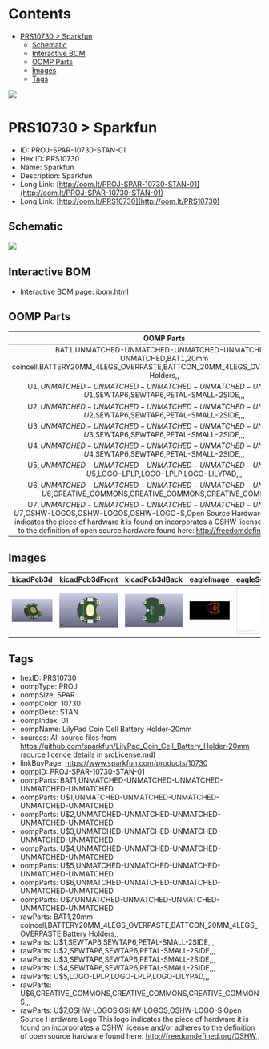



Contents
========

* [PRS10730 > Sparkfun](#prs10730--sparkfun)
	* [Schematic](#schematic)
	* [Interactive BOM](#interactive-bom)
	* [OOMP Parts](#oomp-parts)
	* [Images](#images)
	* [Tags](#tags)
  
![][im]
# PRS10730 > Sparkfun

- ID: PROJ-SPAR-10730-STAN-01
- Hex ID: PRS10730
- Name: Sparkfun
- Description: Sparkfun
- Long Link: [http://oom.lt/PROJ-SPAR-10730-STAN-01](http://oom.lt/PROJ-SPAR-10730-STAN-01)
- Long Link: [http://oom.lt/PRS10730](http://oom.lt/PRS10730)

## Schematic
  
![][schem]
## Interactive BOM

- Interactive BOM page: [ibom.html](https://htmlpreview.github.io/?https://github.com/oomlout/oomlout_OOMP_projects/blob/main/PROJ-SPAR-10730-STAN-01/kicad/bom/ibom.html)

## OOMP Parts
  

|OOMP Parts|
| :---: |
|BAT1,UNMATCHED-UNMATCHED-UNMATCHED-UNMATCHED-UNMATCHED,BAT1,20mm coincell,BATTERY20MM_4LEGS_OVERPASTE,BATTCON_20MM_4LEGS_OVERPASTE,Battery Holders,,|
|U$1,UNMATCHED-UNMATCHED-UNMATCHED-UNMATCHED-UNMATCHED,U$1,SEWTAP6,SEWTAP6,PETAL-SMALL-2SIDE,,,|
|U$2,UNMATCHED-UNMATCHED-UNMATCHED-UNMATCHED-UNMATCHED,U$2,SEWTAP6,SEWTAP6,PETAL-SMALL-2SIDE,,,|
|U$3,UNMATCHED-UNMATCHED-UNMATCHED-UNMATCHED-UNMATCHED,U$3,SEWTAP6,SEWTAP6,PETAL-SMALL-2SIDE,,,|
|U$4,UNMATCHED-UNMATCHED-UNMATCHED-UNMATCHED-UNMATCHED,U$4,SEWTAP6,SEWTAP6,PETAL-SMALL-2SIDE,,,|
|U$5,UNMATCHED-UNMATCHED-UNMATCHED-UNMATCHED-UNMATCHED,U$5,LOGO-LPLP,LOGO-LPLP,LOGO-LILYPAD,,,|
|U$6,UNMATCHED-UNMATCHED-UNMATCHED-UNMATCHED-UNMATCHED,U$6,CREATIVE_COMMONS,CREATIVE_COMMONS,CREATIVE_COMMONS,,,|
|U$7,UNMATCHED-UNMATCHED-UNMATCHED-UNMATCHED-UNMATCHED,U$7,OSHW-LOGOS,OSHW-LOGOS,OSHW-LOGO-S,Open Source Hardware Logo This logo indicates the piece of hardware it is found on incorporates a OSHW license and/or adheres to the definition of open source hardware found here: http://freedomdefined.org/OSHW,,|

## Images
  
  

|kicadPcb3d|kicadPcb3dFront|kicadPcb3dBack|eagleImage|eagleSchemImage|
| :---: | :---: | :---: | :---: | :---: |
|[![kicadPcb3d](kicadPcb3d_140.png)](kicadPcb3d.png)|[![kicadPcb3dFront](kicadPcb3dFront_140.png)](kicadPcb3dFront.png)|[![kicadPcb3dBack](kicadPcb3dBack_140.png)](kicadPcb3dBack.png)|[![eagleImage](eagleImage_140.png)](eagleImage.png)|[![eagleSchemImage](eagleSchemImage_140.png)](eagleSchemImage.png)|

## Tags

- hexID: PRS10730
- oompType: PROJ
- oompSize: SPAR
- oompColor: 10730
- oompDesc: STAN
- oompIndex: 01
- oompName: LilyPad Coin Cell Battery Holder-20mm
- sources: All source files from https://github.com/sparkfun/LilyPad_Coin_Cell_Battery_Holder-20mm (source licence details in srcLicense.md)
- linkBuyPage: https://www.sparkfun.com/products/10730
- oompID: PROJ-SPAR-10730-STAN-01
- oompParts: BAT1,UNMATCHED-UNMATCHED-UNMATCHED-UNMATCHED-UNMATCHED
- oompParts: U$1,UNMATCHED-UNMATCHED-UNMATCHED-UNMATCHED-UNMATCHED
- oompParts: U$2,UNMATCHED-UNMATCHED-UNMATCHED-UNMATCHED-UNMATCHED
- oompParts: U$3,UNMATCHED-UNMATCHED-UNMATCHED-UNMATCHED-UNMATCHED
- oompParts: U$4,UNMATCHED-UNMATCHED-UNMATCHED-UNMATCHED-UNMATCHED
- oompParts: U$5,UNMATCHED-UNMATCHED-UNMATCHED-UNMATCHED-UNMATCHED
- oompParts: U$6,UNMATCHED-UNMATCHED-UNMATCHED-UNMATCHED-UNMATCHED
- oompParts: U$7,UNMATCHED-UNMATCHED-UNMATCHED-UNMATCHED-UNMATCHED
- rawParts: BAT1,20mm coincell,BATTERY20MM_4LEGS_OVERPASTE,BATTCON_20MM_4LEGS_OVERPASTE,Battery Holders,,
- rawParts: U$1,SEWTAP6,SEWTAP6,PETAL-SMALL-2SIDE,,,
- rawParts: U$2,SEWTAP6,SEWTAP6,PETAL-SMALL-2SIDE,,,
- rawParts: U$3,SEWTAP6,SEWTAP6,PETAL-SMALL-2SIDE,,,
- rawParts: U$4,SEWTAP6,SEWTAP6,PETAL-SMALL-2SIDE,,,
- rawParts: U$5,LOGO-LPLP,LOGO-LPLP,LOGO-LILYPAD,,,
- rawParts: U$6,CREATIVE_COMMONS,CREATIVE_COMMONS,CREATIVE_COMMONS,,,
- rawParts: U$7,OSHW-LOGOS,OSHW-LOGOS,OSHW-LOGO-S,Open Source Hardware Logo This logo indicates the piece of hardware it is found on incorporates a OSHW license and/or adheres to the definition of open source hardware found here: http://freedomdefined.org/OSHW,,



[im]: kicadPcb3d_450.png
[schem]: eagleSchemImage.png
